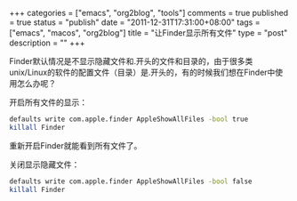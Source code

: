 +++
categories = ["emacs", "org2blog", "tools"]
comments = true
published = true
status = "publish"
date = "2011-12-31T17:31:00+08:00"
tags = ["emacs", "macos", "org2blog"]
title = "让Finder显示所有文件"
type = "post"
description = ""
+++


Finder默认情况是不显示隐藏文件和.开头的文件和目录的，由于很多类unix/Linux的软件的配置文件（目录）是.开头的，有的时候我们想在Finder中使用怎么办呢？ 

开启所有文件的显示：

```sh
defaults write com.apple.finder AppleShowAllFiles -bool true
killall Finder
```

重新开启Finder就能看到所有文件了。

关闭显示隐藏文件：

```sh
defaults write com.apple.finder AppleShowAllFiles -bool false
killall Finder
```
<!--more-->